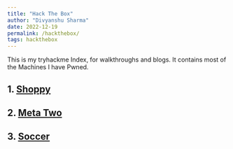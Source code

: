 ```yaml
---
title: "Hack The Box"
author: "Divyanshu Sharma"
date: 2022-12-19
permalink: /hackthebox/
tags: hackthebox
---
```


This is my tryhackme Index, for walkthroughs and blogs. It contains most of the Machines I have Pwned.

## 1. [Shoppy](https://divu050704.github.io/blog/hackthebox/shoppy)
## 2. [Meta Two](https://divu050704.github.io/blog/hackthebox/metatwo)
## 3. [Soccer](https://divu050704.github.io/blog/hackthebox/soccer)
